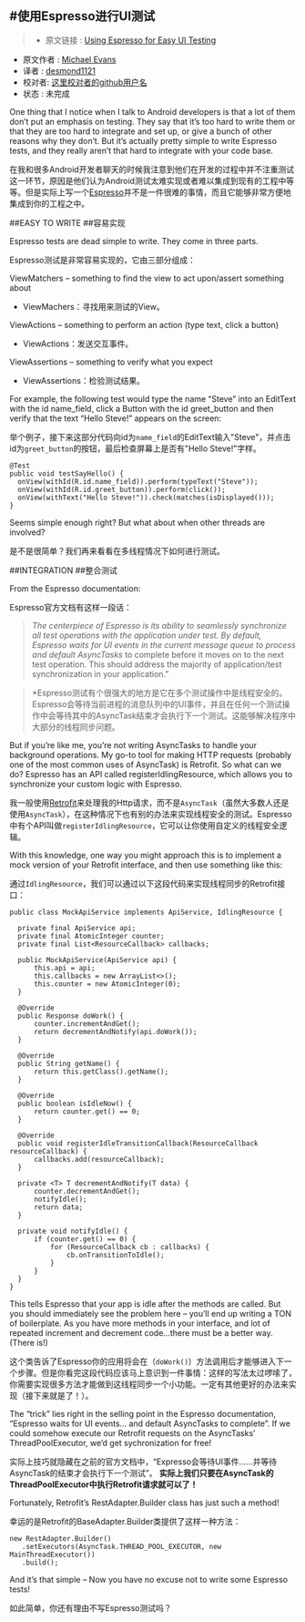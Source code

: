 #使用Espresso进行UI测试
---

> * 原文链接 : [Using Espresso for Easy UI Testing](http://www.michaelevans.org/blog/2015/08/03/using-espresso-for-easy-ui-testing/)
* 原文作者 : [Michael Evans](http://www.michaelevans.org/)
* 译者 : [desmond1121](https://github.com/desmond1121)
* 校对者: [这里校对者的github用户名](github链接)
* 状态 :  未完成


One thing that I notice when I talk to Android developers is that a lot of them don’t put an emphasis on testing. They say that it’s too hard to write them or that they are too hard to integrate and set up, or give a bunch of other reasons why they don’t. But it’s actually pretty simple to write Espresso tests, and they really aren’t that hard to integrate with your code base.

在我和很多Android开发者聊天的时候我注意到他们在开发的过程中并不注重测试这一环节，原因是他们认为Android测试太难实现或者难以集成到现有的工程中等等。但是实际上写一个[Espresso](https://code.google.com/p/android-test-kit/wiki/Espresso)并不是一件很难的事情，而且它能够非常方便地集成到你的工程之中。

##EASY TO WRITE
##容易实现

Espresso tests are dead simple to write. They come in three parts.

Espresso测试是非常容易实现的，它由三部分组成：

ViewMatchers – something to find the view to act upon/assert something about

- ViewMachers：寻找用来测试的View。

ViewActions – something to perform an action (type text, click a button)

- ViewActions：发送交互事件。

ViewAssertions – something to verify what you expect

- ViewAssertions：检验测试结果。

For example, the following test would type the name “Steve” into an EditText with the id name_field, click a Button with the id greet_button and then verify that the text “Hello Steve!” appears on the screen:

举个例子，接下来这部分代码向id为`name_field`的EditText输入"Steve"，并点击id为`greet_button`的按钮，最后检查屏幕上是否有"Hello Steve!"字样。

    @Test
    public void testSayHello() {
      onView(withId(R.id.name_field)).perform(typeText("Steve"));
      onView(withId(R.id.greet_button)).perform(click());
      onView(withText("Hello Steve!")).check(matches(isDisplayed()));
    }

Seems simple enough right? But what about when other threads are involved?

是不是很简单？我们再来看看在多线程情况下如何进行测试。

##INTEGRATION
##整合测试

From the Espresso documentation:

Espresso官方文档有这样一段话：

>*The centerpiece of Espresso is its ability to seamlessly synchronize all test operations with the application under test. By default, Espresso waits for UI events in the current message queue to process and default AsyncTasks* to complete before it moves on to the next test operation. This should address the majority of application/test synchronization in your application.”

>*Espresso测试有个很强大的地方是它在多个测试操作中是线程安全的。Espresso会等待当前进程的消息队列中的UI事件，并且在任何一个测试操作中会等待其中的AsyncTask结束才会执行下一个测试。这能够解决程序中大部分的线程同步问题。

But if you’re like me, you’re not writing AsyncTasks to handle your background operations. My go-to tool for making HTTP requests (probably one of the most common uses of AsyncTask) is Retrofit. So what can we do? Espresso has an API called registerIdlingResource, which allows you to synchronize your custom logic with Espresso.

我一般使用[Retrofit](http://square.github.io/retrofit/)来处理我的Http请求，而不是`AsyncTask`（虽然大多数人还是使用`AsyncTask`），在这种情况下也有别的办法来实现线程安全的测试。Espresso中有个API叫做`registerIdlingResource`，它可以让你使用自定义的线程安全逻辑。

With this knowledge, one way you might approach this is to implement a mock version of your Retrofit interface, and then use something like this:

通过`IdlingResource`，我们可以通过以下这段代码来实现线程同步的Retrofit接口：

    public class MockApiService implements ApiService, IdlingResource {

      private final ApiService api;
      private final AtomicInteger counter;
      private final List<ResourceCallback> callbacks;

      public MockApiService(ApiService api) {
          this.api = api;
          this.callbacks = new ArrayList<>();
          this.counter = new AtomicInteger(0);
      }

      @Override
      public Response doWork() {
          counter.incrementAndGet();
          return decrementAndNotify(api.doWork());
      }

      @Override
      public String getName() {
          return this.getClass().getName();
      }

      @Override
      public boolean isIdleNow() {
          return counter.get() == 0;
      }

      @Override
      public void registerIdleTransitionCallback(ResourceCallback resourceCallback) {
          callbacks.add(resourceCallback);
      }

      private <T> T decrementAndNotify(T data) {
          counter.decrementAndGet();
          notifyIdle();
          return data;
      }

      private void notifyIdle() {
          if (counter.get() == 0) {
              for (ResourceCallback cb : callbacks) {
                  cb.onTransitionToIdle();
              }
          }
      }
    }

This tells Espresso that your app is idle after the methods are called. But you should immediately see the problem here – you’ll end up writing a TON of boilerplate. As you have more methods in your interface, and lot of repeated increment and decrement code…there must be a better way. (There is!)

这个类告诉了Espresso你的应用将会在（`doWork()`）方法调用后才能够进入下一个步骤。但是你看完这段代码应该马上意识到一件事情：这样的写法太过啰嗦了，你需要实现很多方法才能做到这线程同步一个小功能。一定有其他更好的办法来实现（接下来就是了！）。

The “trick” lies right in the selling point in the Espresso documentation, “Espresso waits for UI events… and default AsyncTasks to complete”. If we could somehow execute our Retrofit requests on the AsyncTasks’ ThreadPoolExecutor, we’d get sychronization for free!

实际上技巧就隐藏在之前的官方文档中，“Expresso会等待UI事件……并等待AsyncTask的结束才会执行下一个测试”。 **实际上我们只要在AsyncTask的ThreadPoolExecutor中执行Retrofit请求就可以了！**

Fortunately, Retrofit’s RestAdapter.Builder class has just such a method!

幸运的是Retrofit的BaseAdapter.Builder类提供了这样一种方法：

    new RestAdapter.Builder()
       .setExecutors(AsyncTask.THREAD_POOL_EXECUTOR, new MainThreadExecutor())
       .build();

And it’s that simple – Now you have no excuse not to write some Espresso tests!

如此简单，你还有理由不写Espresso测试吗？
